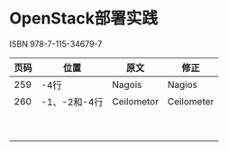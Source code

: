# OpenStack部署实践
ISBN 978-7-115-34679-7

| 页码  | 位置        | 原文                                                        | 修正                                                       |
|------|------------|-------------------------------------------------------------|------------------------------------------------------------|
| 259 | -4行 | Nagois | Nagios |
| 260 | -1、-2和-4行 | Ceilometor | Ceilometer |
|   |    |       |       |
| ||||
|||||
|||||
|||||
|||||
|||||
|||||
|||||
